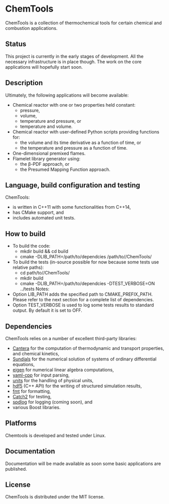 # ChemTools
ChemTools is a collection of thermochemical tools for certain chemical and combustion applications.

## Status
This project is currently in the early stages of development. All the necessary infrastructure is in place though. The work on the core applications will hopefully start soon.

## Description
Ultimately, the following applications will become available:
- Chemical reactor with one or two properties held constant:
  - pressure,
  - volume,
  - temperature and pressure, or
  - temperature and volume.
- Chemical reactor with user-defined Python scripts providing functions for:
  - the volume and its time derivative as a function of time, or
  - the temperature and pressure as a function of time.
- One-dimensional premixed flames. 
- Flamelet library generator using:
  - the β-PDF approach, or
  - the Presumed Mapping Function approach.

## Language, build configuration and testing
ChemTools:
- is written in C++11 with some functionalities from C++14,
- has CMake support, and
- includes automated unit tests.

## How to build
- To build the code:
  - mkdir build && cd build
  - cmake -DLIB_PATH=/path/to/dependcies /path/to//ChemTools/
- To build the tests (in-source possible for now because some tests use relative paths):
  - cd path/to//ChemTools/
  - mkdir build
  - cmake -DLIB_PATH=/path/to/dependcies -DTEST_VERBOSE=ON ../tests
Notes:
- Option LIB_PATH adds the specified path to CMAKE_PREFIX_PATH. Please refer to the next section for a complete list of dependencies.
- Option TEST_VERBOSE is used to log some tests results to standard output. By default it is set to OFF.

## Dependencies
ChemTools relies on a number of excellent third-party libraries:
- [Cantera](https://github.com/Cantera/cantera) for the computation of thermodynamic and transport properties, and chemical kinetics,
- [Sundials](https://github.com/LLNL/sundials) for the numerical solution of systems of ordinary differential equations,
- [eigen](https://gitlab.com/libeigen/eigen) for numerical linear algebra computations,
- [yaml-cpp](https://github.com/jbeder/yaml-cpp) for input parsing,
- [units](https://github.com/LLNL/units) for the handling of physical units,
- [hdf5](https://github.com/HDFGroup/hdf5) (C++ API) for the writing of structured simulation results,
- [fmt](https://github.com/fmtlib/fmt) for formatting,
- [Catch2](https://github.com/catchorg/Catch2) for testing,
- [spdlog](https://github.com/gabime/spdlog) for logging (coming soon), and
- various Boost libraries.

## Platforms
Chemtools is developed and tested under Linux.

## Documentation
Documentation will be made available as soon some basic applications are published.

## License
ChemTools is distributed under the MIT license.
